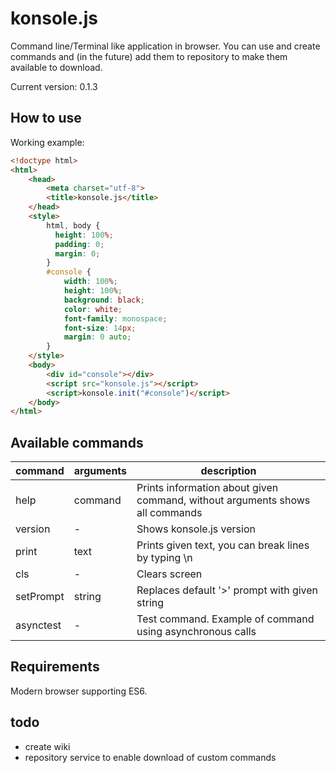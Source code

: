 # konsole.js
Command line/Terminal like application in browser.
You can use and create commands and (in the future) add them to repository to make them available to download.

Current version: 0.1.3

## How to use
Working example:
``` html
<!doctype html>
<html>
    <head>
        <meta charset="utf-8">
        <title>konsole.js</title>
    </head>
    <style>
        html, body {
          height: 100%;
          padding: 0;
          margin: 0;
        }
        #console {
            width: 100%;
            height: 100%;
            background: black;
            color: white;
            font-family: monospace;
            font-size: 14px;
            margin: 0 auto;
        }
    </style>
    <body>
        <div id="console"></div>
        <script src="konsole.js"></script>
        <script>konsole.init("#console")</script>
    </body>
</html>
```

## Available commands
| command | arguments | description |
| ------- | --------- | ----------- |
| help    | command   | Prints information about given command, without arguments shows all commands |
| version | -         | Shows konsole.js version |
| print   | text      | Prints given text, you can break lines by typing \n |
| cls     | -         | Clears screen |
| setPrompt | string  | Replaces default '>' prompt with given string |
| asynctest |-        | Test command. Example of command using asynchronous calls |

## Requirements
Modern browser supporting ES6.

## todo
- create wiki
- repository service to enable download of custom commands
